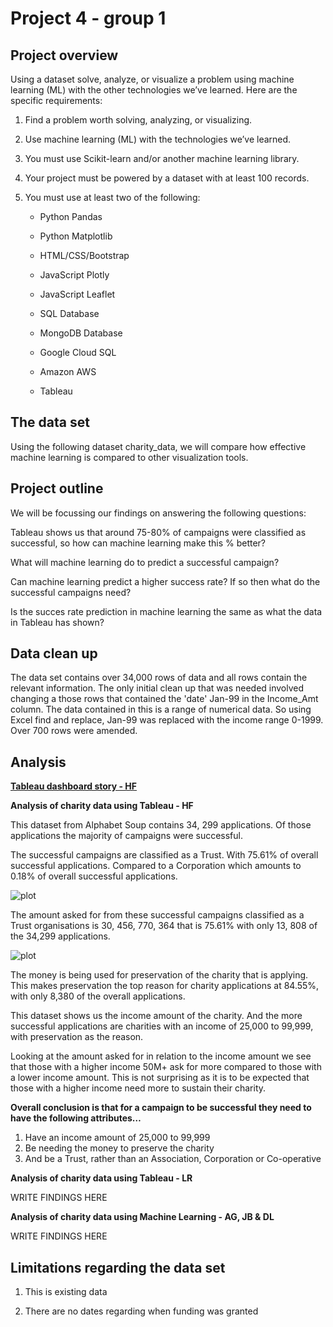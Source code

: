 # Project 4 - group 1

## Project overview

Using a dataset solve, analyze, or visualize a problem using machine learning (ML) with the other technologies we’ve learned. Here are the specific requirements:

1) Find a problem worth solving, analyzing, or visualizing.

2) Use machine learning (ML) with the technologies we’ve learned.

3) You must use Scikit-learn and/or another machine learning library.

4) Your project must be powered by a dataset with at least 100 records.

5) You must use at least two of the following:

    * Python Pandas

    * Python Matplotlib

    * HTML/CSS/Bootstrap

    * JavaScript Plotly

    * JavaScript Leaflet

    * SQL Database

    * MongoDB Database

    * Google Cloud SQL

    * Amazon AWS

    * Tableau

## The data set

Using the following dataset charity_data, we will compare how effective machine learning is compared to other visualization tools.

## Project outline 

We will be focussing our findings on answering the following questions:

Tableau shows us that around 75-80% of campaigns were classified as successful, so how can machine learning make this % better?

What will machine learning do to predict a successful campaign?

Can machine learning predict a higher success rate? If so then what do the successful campaigns need?

Is the succes rate prediction in machine learning the same as what the data in Tableau has shown?

## Data clean up

The data set contains over 34,000 rows of data and all rows contain the relevant information. The only initial clean up that was needed involved changing a those rows that contained the 'date' Jan-99 in the Income_Amt column. The data contained in this is a range of numerical data. So using Excel find and replace, Jan-99 was replaced with the income range 0-1999. Over 700 rows were amended.

## Analysis

[**Tableau dashboard story - HF**](https://public.tableau.com/app/profile/hayley.fuller/viz/Project4-Charitydata/Charitydataanalysis)

**Analysis of charity data using Tableau - HF**

This dataset from Alphabet Soup contains 34, 299 applications. Of those applications the majority of campaigns were successful.

The successful campaigns are classified as a Trust. With 75.61% of overall successful applications. Compared to a Corporation which amounts to 0.18% of overall successful applications.

![plot](Images_HF/Successful_data.png) 

The amount asked for from these successful campaigns classified as a Trust organisations is 30, 456, 770, 364 that is 75.61% with only 13, 808 of the 34,299 applications.

![plot](Images_HF/Amount_perorganisation_data.png) 

The money is being used for preservation of the charity that is applying. This makes preservation the top reason for charity applications at 84.55%, with only 8,380 of the overall applications.

This dataset shows us the income amount of the charity. And the more successful applications are charities with an income of 25,000 to 99,999, with preservation as the reason.

Looking at the amount asked for in relation to the income amount we see that those with a higher income 50M+ ask for more compared to those with a lower income amount. This is not surprising as it is to be expected that those with a higher income need more to sustain their charity.

**Overall conclusion is that for a campaign to be successful they need to have the following attributes…**

1.	Have an income amount of 25,000 to 99,999
2.	Be needing the money to preserve the charity
3.	And be a Trust, rather than an Association, Corporation or Co-operative

**Analysis of charity data using Tableau - LR**

WRITE FINDINGS HERE

**Analysis of charity data using Machine Learning - AG, JB & DL**

WRITE FINDINGS HERE

## Limitations regarding the data set

1) This is existing data

2) There are no dates regarding when funding was granted
